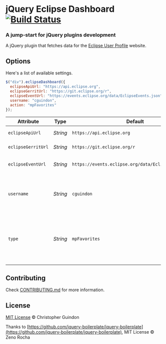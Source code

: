 # jQuery Eclipse Dashboard [![Build Status](https://secure.travis-ci.org/EclipseFdn/jquery-eclipse-dashboard.svg?branch=master)](https://secure.travis-ci.org/EclipseFdn/jquery-eclipse-dashboard.svg)

### A jump-start for jQuery plugins development

A jQuery plugin that fetches data for the [Eclipse User Profile](https://accounts.eclipse.org/user/9) website.

## Options

Here's a list of available settings.

```javascript
$("div").eclipseDashboard({
  eclipseApiUrl: "https://api.eclipse.org",
  eclipseGerritUrl: "https://git.eclipse.org/r",
  eclipseEventUrl: "https://events.eclipse.org/data/EclipseEvents.json",
  username: "cguindon",
  action: "mpFavorites"
});
```

Attribute          | Type        | Default   | Description
---                | ---         | ---       | ---
`eclipseApiUrl`    | *String* | `https://api.eclipse.org` | Eclipse Api URL.
`eclipseGerritUrl` | *String* | `https://git.eclipse.org/r` | Eclipse Gerrit URL.
`eclipseEventUrl`  | *String* | `https://events.eclipse.org/data/EclipseEvents.json` | Eclipse event json feed URL.
`username`         | *String* | `cguindon` | The username to fetch Eclipse Favorites or Gerrit reviews for.
`type`             | *String* | `mpFavorites` | The type of date to fetch. Valid values include mpFavorites, gerritReviews and eclipseEvents.


## Contributing

Check [CONTRIBUTING.md](https://github.com/jquery-boilerplate/boilerplate/blob/master/CONTRIBUTING.md) for more information.

## License

[MIT License](https://opensource.org/licenses/MIT) © Christopher Guindon

Thanks to [https://github.com/jquery-boilerplate/jquery-boilerplate](https://github.com/jquery-boilerplate/jquery-boilerplate), MIT License © Zeno Rocha
